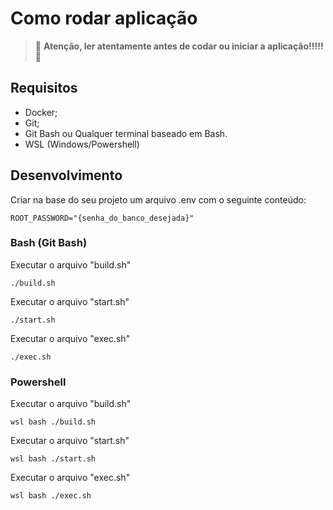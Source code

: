 # Como rodar aplicação

> 🚨 **Atenção, ler atentamente antes de codar ou iniciar a aplicação!!!!!** 🚨 

## Requisitos
- Docker;
- Git;
- Git Bash ou Qualquer terminal baseado em Bash.
- WSL (Windows/Powershell)
  
## Desenvolvimento
Criar na base do seu projeto um arquivo .env com o seguinte conteúdo:
```
ROOT_PASSWORD="{senha_do_banco_desejada}"
```

### Bash (Git Bash)
Executar o arquivo "build.sh"
```
./build.sh
```

Executar o arquivo "start.sh"
```
./start.sh
```

Executar o arquivo "exec.sh"
```
./exec.sh
```

### Powershell
Executar o arquivo "build.sh"
```
wsl bash ./build.sh
```

Executar o arquivo "start.sh"
```
wsl bash ./start.sh
```

Executar o arquivo "exec.sh"
```
wsl bash ./exec.sh
```
